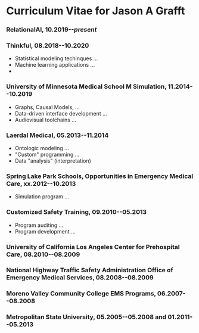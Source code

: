 # Curriculum Vitae for Jason A Grafft

### RelationalAI, 10.2019--*present*

### Thinkful, 08.2018--10.2020
- Statistical modeling techinques ...
- Machine learning applications ...
- 

### University of Minnesota Medical School M Simulation, 11.2014--10.2019
- Graphs, Causal Models, ...
- Data-driven interface development ...
- Audiovisual toolchains ...

### Laerdal Medical, 05.2013--11.2014
- Ontologic modeling ...
- "Custom" programming ...
- Data "analysis" (interpretation)

### Spring Lake Park Schools, Opportunities in Emergency Medical Care, xx.2012--10.2013
- Simulation program ...

### Customized Safety Training, 09.2010--05.2013
- Program auditing ...
- Program development ...

### University of California Los Angeles Center for Prehospital Care, 08.2010--08.2009

### National Highway Traffic Safety Administration Office of Emergency Medical Services, 08.2008--08.2009

### Moreno Valley Community College EMS Programs, 06.2007--08.2008

### Metropolitan State University, 05.2005--05.2008 and 01.2011--05.2013
